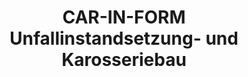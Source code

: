 ---
title: "CAR-IN-FORM Unfallinstandsetzung- und Karosseriebau"
url: /ludwigshafen-am-rhein/car-in-form-unfallinstandsetzung-und-karosseriebau/
shop: Autowerkstatt
---